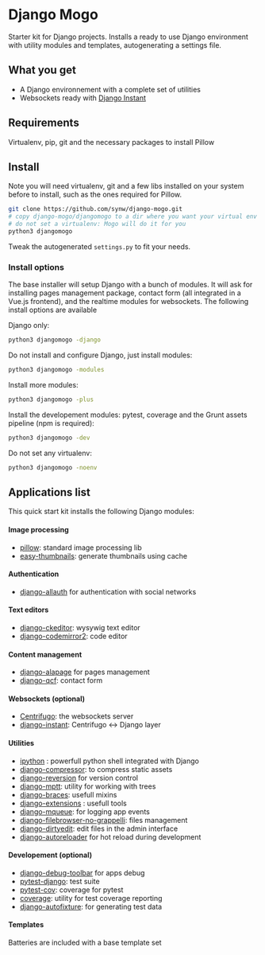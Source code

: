 # Django Mogo

Starter kit for Django projects. Installs a ready to use Django environment with utility modules and
templates, autogenerating a settings file.

## What you get

- A Django environnement with a complete set of utilities
- Websockets ready with [Django Instant](https://github.com/synw/django-instant)

## Requirements

Virtualenv, pip, git and the necessary packages to install Pillow

## Install

Note you will need virtualenv, git and a few libs installed on your system before to install, such as the ones required
for Pillow.

  ```bash
git clone https://github.com/synw/django-mogo.git
# copy django-mogo/djangomogo to a dir where you want your virtual env and the django project to be installed
# do not set a virtualenv: Mogo will do it for you
python3 djangomogo
  ```

Tweak the autogenerated `settings.py` to fit your needs.

### Install options

The base installer will setup Django with a bunch of modules. It will ask for installing pages management package, 
contact form (all integrated in a Vue.js frontend), and the realtime modules for websockets. 
The following install options are available

Django only:

   ```bash
python3 djangomogo -django
   ```

Do not install and configure Django, just install modules:

   ```bash
python3 djangomogo -modules
   ```
   
Install more modules:

   ```bash
python3 djangomogo -plus
   ```
   
Install the developement modules: pytest, coverage and the Grunt assets pipeline (npm is required):

   ```bash
python3 djangomogo -dev
   ```
   
Do not set any virtualenv:
   
   ```bash
python3 djangomogo -noenv
   ```

## Applications list

This quick start kit installs the following Django modules:

#### Image processing

- [pillow](https://github.com/python-pillow/Pillow): standard image processing lib
- [easy-thumbnails](https://github.com/SmileyChris/easy-thumbnails): generate thumbnails using cache

#### Authentication

- [django-allauth](https://github.com/pennersr/django-allauth) for authentication with social networks

#### Text editors

- [django-ckeditor](https://github.com/django-ckeditor/django-ckeditor): wysywig text editor
- [django-codemirror2](https://github.com/sk1p/django-codemirror2): code editor

#### Content management

- [django-alapage](https://github.com/synw/django-alapage) for pages management
- [django-qcf](https://github.com/synw/django-qcf): contact form

#### Websockets (optional)

- [Centrifugo](https://github.com/centrifugal/centrifugo/): the websockets server
- [django-instant](https://github.com/synw/django-instant): Centrifugo <-> Django layer

#### Utilities

- [ipython](http://ipython.org/) : powerfull python shell integrated with Django
- [django-compressor](https://github.com/django-compressor/django-compressor): to compress static assets
- [django-reversion](https://github.com/etianen/django-reversion) for version control
- [django-mptt](https://github.com/django-mptt/django-mptt): utility for working with trees
- [django-braces](https://github.com/brack3t/django-braces): usefull mixins
- [django-extensions](https://github.com/django-extensions/django-extensions) : usefull tools
- [django-mqueue](https://github.com/synw/django-mqueue): for logging app events 
- [django-filebrowser-no-grappelli](https://github.com/smacker/django-filebrowser-no-grappelli): files management
- [django-dirtyedit](https://github.com/synw/django-dirtyedit): edit files in the admin interface
- [django-autoreloader](https://github.com/synw/django-autoreloader) for hot reload during development

#### Developement (optional)

- [django-debug-toolbar](https://github.com/django-debug-toolbar/django-debug-toolbar) for apps debug
- [pytest-django](https://github.com/pytest-dev/pytest-django): test suite
- [pytest-cov](https://github.com/pytest-dev/pytest-cov): coverage for pytest
- [coverage](https://bitbucket.org/ned/coveragepy): utility for test coverage reporting
- [django-autofixture](https://github.com/gregmuellegger/django-autofixture): for generating test data

#### Templates

Batteries are included with a base template set

